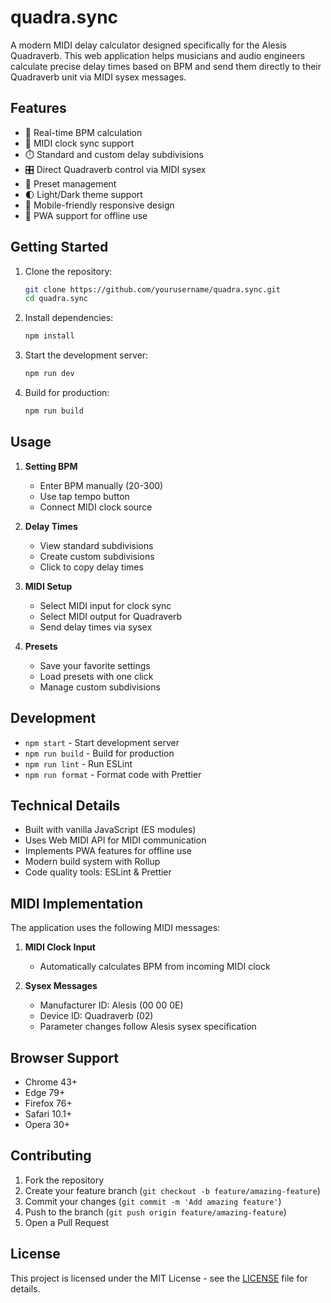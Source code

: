 # quadra.sync

A modern MIDI delay calculator designed specifically for the Alesis Quadraverb. This web application helps musicians and audio engineers calculate precise delay times based on BPM and send them directly to their Quadraverb unit via MIDI sysex messages.

## Features

- 🎵 Real-time BPM calculation
- 🎹 MIDI clock sync support
- ⏱️ Standard and custom delay subdivisions
- 🎛️ Direct Quadraverb control via MIDI sysex
- 💾 Preset management
- 🌓 Light/Dark theme support
- 📱 Mobile-friendly responsive design
- 🔄 PWA support for offline use

## Getting Started

1. Clone the repository:
   ```bash
   git clone https://github.com/yourusername/quadra.sync.git
   cd quadra.sync
   ```

2. Install dependencies:
   ```bash
   npm install
   ```

3. Start the development server:
   ```bash
   npm run dev
   ```

4. Build for production:
   ```bash
   npm run build
   ```

## Usage

1. **Setting BPM**
   - Enter BPM manually (20-300)
   - Use tap tempo button
   - Connect MIDI clock source

2. **Delay Times**
   - View standard subdivisions
   - Create custom subdivisions
   - Click to copy delay times

3. **MIDI Setup**
   - Select MIDI input for clock sync
   - Select MIDI output for Quadraverb
   - Send delay times via sysex

4. **Presets**
   - Save your favorite settings
   - Load presets with one click
   - Manage custom subdivisions

## Development

- `npm start` - Start development server
- `npm run build` - Build for production
- `npm run lint` - Run ESLint
- `npm run format` - Format code with Prettier

## Technical Details

- Built with vanilla JavaScript (ES modules)
- Uses Web MIDI API for MIDI communication
- Implements PWA features for offline use
- Modern build system with Rollup
- Code quality tools: ESLint & Prettier

## MIDI Implementation

The application uses the following MIDI messages:

1. **MIDI Clock Input**
   - Automatically calculates BPM from incoming MIDI clock

2. **Sysex Messages**
   - Manufacturer ID: Alesis (00 00 0E)
   - Device ID: Quadraverb (02)
   - Parameter changes follow Alesis sysex specification

## Browser Support

- Chrome 43+
- Edge 79+
- Firefox 76+
- Safari 10.1+
- Opera 30+

## Contributing

1. Fork the repository
2. Create your feature branch (`git checkout -b feature/amazing-feature`)
3. Commit your changes (`git commit -m 'Add amazing feature'`)
4. Push to the branch (`git push origin feature/amazing-feature`)
5. Open a Pull Request

## License

This project is licensed under the MIT License - see the [LICENSE](LICENSE) file for details.
